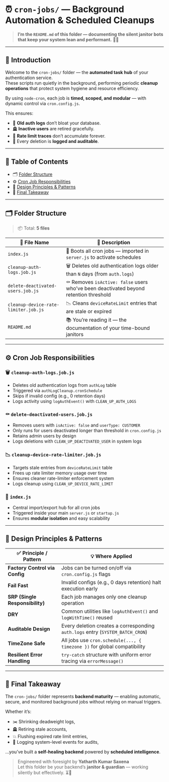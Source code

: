 # ⏰ `cron-jobs/` — Background Automation & Scheduled Cleanups

> **I’m the `README.md` of this folder — documenting the silent janitor bots that keep your system lean and performant.** 🧹🧠

---

## 📖 **Introduction**

Welcome to the `cron-jobs/` folder — the **automated task hub** of your authentication service.  
These scripts run quietly in the background, performing periodic **cleanup operations** that protect system hygiene and resource efficiency.

By using `node-cron`, each job is **timed, scoped, and modular** — with dynamic control via `cron.config.js`.

This ensures:

- 🧼 **Old auth logs** don’t bloat your database.
- 🪦 **Inactive users** are retired gracefully.
- 🚫 **Rate limit traces** don’t accumulate forever.
- 🧠 Every deletion is **logged and auditable**.

---

## 🧭 Table of Contents

- 🗂️ [Folder Structure](#-folder-structure)
- ⚙️ [Cron Job Responsibilities](#-cron-job-responsibilities)
- 🧠 [Design Principles & Patterns](#-design-principles--patterns)
- 🎯 [Final Takeaway](#-final-takeaway)

---

## 🗂️ **Folder Structure**

> 📦 Total: **5 files**

| 📄 File Name                         | 🧾 Description |
|--------------------------------------|----------------|
| `index.js`                           | 🔁 Boots all cron jobs — imported in `server.js` to activate schedules |
| `cleanup-auth-logs.job.js`          | 🗑️ Deletes old authentication logs older than `N` days (from `auth.logs`) |
| `delete-deactivated-users.job.js`   | ⚰️ Removes `isActive: false` users who’ve been deactivated beyond retention threshold |
| `cleanup-device-rate-limiter.job.js`| 📉 Cleans `deviceRateLimit` entries that are stale or expired |
| `README.md`                          | 📚 You’re reading it — the documentation of your time-bound janitors |

---

## ⚙️ **Cron Job Responsibilities**

### 🗑️ `cleanup-auth-logs.job.js`
- Deletes old authentication logs from `authLog` table
- Triggered via `authLogCleanup.cronSchedule`
- Skips if invalid config (e.g., 0 retention days)
- Logs activity using `logAuthEvent()` with `CLEAN_UP_AUTH_LOGS`

### ⚰️ `delete-deactivated-users.job.js`
- Removes users with `isActive: false` and `userType: CUSTOMER`
- Only runs for users deactivated longer than threshold in `cron.config.js`
- Retains admin users by design
- Logs deletions with `CLEAN_UP_DEACTIVATED_USER` in system logs

### 📉 `cleanup-device-rate-limiter.job.js`
- Targets stale entries from `deviceRateLimit` table
- Frees up rate limiter memory usage over time
- Ensures cleaner rate-limiter enforcement system
- Logs cleanup using `CLEAN_UP_DEVICE_RATE_LIMIT`

### 🔁 `index.js`
- Central import/export hub for all cron jobs
- Triggered inside your main `server.js` or `startup.js`
- Ensures **modular isolation** and easy scalability

---

## 🧠 **Design Principles & Patterns**

| ✅ Principle / Pattern            | 💡 Where Applied |
|----------------------------------|------------------|
| **Factory Control via Config**   | Jobs can be turned on/off via `cron.config.js` flags |
| **Fail Fast**                    | Invalid configs (e.g., 0 days retention) halt execution early |
| **SRP (Single Responsibility)**  | Each job manages only one cleanup operation |
| **DRY**                          | Common utilities like `logAuthEvent()` and `logWithTime()` reused |
| **Auditable Design**            | Every deletion creates a corresponding `auth.logs` entry (`SYSTEM_BATCH_CRON`) |
| **TimeZone Safe**               | All jobs use `cron.schedule(..., { timezone })` for global compatibility |
| **Resilient Error Handling**     | `try-catch` structure with uniform error tracing via `errorMessage()` |

---

## 🎯 **Final Takeaway**

The `cron-jobs/` folder represents **backend maturity** — enabling automatic, secure, and monitored background jobs without relying on manual triggers.

Whether it’s:

- ✂️ Shrinking deadweight logs,  
- 🪦 Retiring stale accounts,  
- 💥 Flushing expired rate limit entries,  
- 📖 Logging system-level events for audits,  

…you’ve built a **self-healing backend** powered by **scheduled intelligence**.

> Engineered with foresight by **Yatharth Kumar Saxena**  
> Let this folder be your backend’s **janitor & guardian** — working silently but effectively. ⏳🧹
